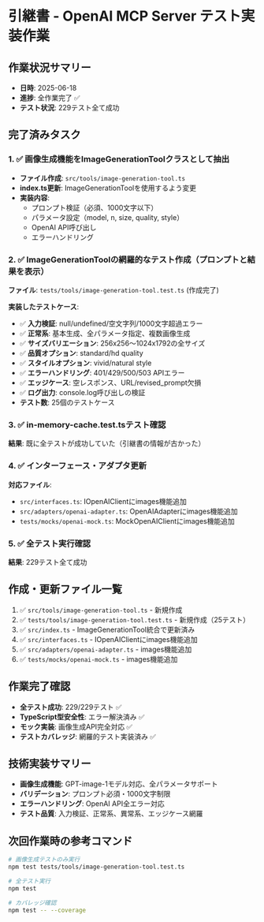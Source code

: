 # 引継書 - OpenAI MCP Server テスト実装作業

## 作業状況サマリー
- **日時**: 2025-06-18
- **進捗**: 全作業完了 ✅
- **テスト状況**: 229テスト全て成功

## 完了済みタスク

### 1. ✅ 画像生成機能をImageGenerationToolクラスとして抽出
- **ファイル作成**: `src/tools/image-generation-tool.ts`
- **index.ts更新**: ImageGenerationToolを使用するよう変更
- **実装内容**:
  - プロンプト検証（必須、1000文字以下）
  - パラメータ設定（model, n, size, quality, style）
  - OpenAI API呼び出し
  - エラーハンドリング

### 2. ✅ ImageGenerationToolの網羅的なテスト作成（プロンプトと結果を表示）
**ファイル**: `tests/tools/image-generation-tool.test.ts` (作成完了)

**実装したテストケース**:
- ✅ **入力検証**: null/undefined/空文字列/1000文字超過エラー
- ✅ **正常系**: 基本生成、全パラメータ指定、複数画像生成
- ✅ **サイズバリエーション**: 256x256～1024x1792の全サイズ
- ✅ **品質オプション**: standard/hd quality
- ✅ **スタイルオプション**: vivid/natural style  
- ✅ **エラーハンドリング**: 401/429/500/503 APIエラー
- ✅ **エッジケース**: 空レスポンス、URL/revised_prompt欠損
- ✅ **ログ出力**: console.log呼び出しの検証
- **テスト数**: 25個のテストケース

### 3. ✅ in-memory-cache.test.tsテスト確認
**結果**: 既に全テストが成功していた（引継書の情報が古かった）

### 4. ✅ インターフェース・アダプタ更新
**対応ファイル**:
- `src/interfaces.ts`: IOpenAIClientにimages機能追加
- `src/adapters/openai-adapter.ts`: OpenAIAdapterにimages機能追加  
- `tests/mocks/openai-mock.ts`: MockOpenAIClientにimages機能追加

### 5. ✅ 全テスト実行確認
**結果**: 229テスト全て成功

## 作成・更新ファイル一覧
1. ✅ `src/tools/image-generation-tool.ts` - 新規作成
2. ✅ `tests/tools/image-generation-tool.test.ts` - 新規作成（25テスト）
3. ✅ `src/index.ts` - ImageGenerationTool統合で更新済み
4. ✅ `src/interfaces.ts` - IOpenAIClientにimages機能追加
5. ✅ `src/adapters/openai-adapter.ts` - images機能追加
6. ✅ `tests/mocks/openai-mock.ts` - images機能追加

## 作業完了確認
- **全テスト成功**: 229/229テスト ✅
- **TypeScript型安全性**: エラー解決済み ✅  
- **モック実装**: 画像生成API完全対応 ✅
- **テストカバレッジ**: 網羅的テスト実装済み ✅

## 技術実装サマリー
- **画像生成機能**: GPT-image-1モデル対応、全パラメータサポート
- **バリデーション**: プロンプト必須・1000文字制限
- **エラーハンドリング**: OpenAI API全エラー対応
- **テスト品質**: 入力検証、正常系、異常系、エッジケース網羅

## 次回作業時の参考コマンド
```bash
# 画像生成テストのみ実行
npm test tests/tools/image-generation-tool.test.ts

# 全テスト実行
npm test

# カバレッジ確認  
npm test -- --coverage
```